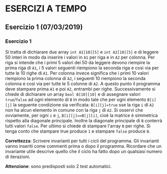# ESERCIZI A TEMPO

## Esercizio 1 (07/03/2019)
### Esercizio 1
Si tratta di dichiarare due array `int A1[10][5]` e `int A2[10][5]` e di leggere 50 interi in modo da inserire i valori in `A1` per riga e in `A2` per colonna. Per riga si intende che i primi 5 valori dei 50 da leggere devono riempire la prima riga di `A1`, i 5 valori seguenti riempiono la seconda riga e così via per tutte le 10 righe di `A1`. Per colonna invece significa che i primi 10 valori riempiono la prima colonna di `A2`, i seguenti 10 riempiono la seconda colonna e così via per tutte le 5 colonne di `A2`. A questo punto il programma deve stampare prima `A1` e poi `A2`, entrambi per righe.
Successivamente si chiede di dichiarare un array `bool B[10][10]` e di assegnare valori `true`/`false` ad ogni elemento di `B` in modo tale che per ogni elemento `B[i][j]` la seguente condizione sia verificata: 
`B[i][j]=true` sse la riga `i` di `A2` non ha alcun elemento in comune con la riga `j` di `A2`. 
Si osservi che ovviamente, per ogni `i` e `j`, `B[i][j]==B[j][i]`, cioè la matrice è simmetrica rispetto alla diagonale principale. Inoltre la diagonale principale di `B` conterrà tutti valori `false`. 
Per ultimo si chiede di stampare l'array `B` per righe. Si tenga conto che stampare true produce `1` e stampare `false` produce `0`.

**Correttezza**: Scrivere invarianti per tutti i cicli del programma. Gli invarianti vanno inseriti come commenti prima o dopo il programma. Ricordare che un invariante utile descrive quello che il ciclo ha fatto dopo un qualsiasi numero di iterazioni. 

**Attenzione**: sono predisposti solo 2 test automatici.